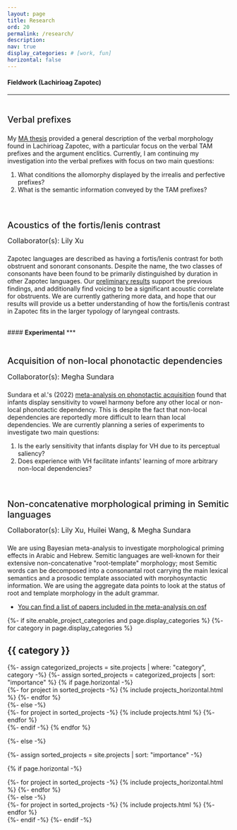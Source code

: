 ```yaml
---
layout: page
title: Research
ord: 20
permalink: /research/
description:
nav: true
display_categories: # [work, fun]
horizontal: false
---
```

<!-- <br>
<hr width="50%" size="8" align="left">
Other linguists who work or have done work on Lachirioag Zapotec include: <br>
* Madeleine Booth (UCLA)<br>
* Michael Galant (UC Dominguez Hills)<br>
* [Harold Torrence](https://linguistics.ucla.edu/person/harold-torrence/) (UCLA)<br>
* [Pamela Munro](https://linguistics.ucla.edu/person/pamela-munro/) (UCLA)

There have also been community efforts to document and create language materials. A page with a collection of Zapotec resources is upcoming. -->
#### <b>Fieldwork (Lachirioag Zapotec)</b>
***

<h1 style="text-align:left;font-size:20px;font-weight:500;padding-top:1rem;padding-bottom:0.5rem;">
  Verbal prefixes
</h1>

My [MA thesis](https://www.proquest.com/pagepdf/2611991924?accountid=14512) provided a general description of the verbal morphology found in Lachirioag Zapotec, with a particular focus on the verbal TAM prefixes and the argument enclitics. Currently, I am continuing my investigation into the verbal prefixes with focus on two main questions:
<ol>
  <li>What conditions the allomorphy displayed by the irrealis and perfective prefixes?</li>
  <li>What is the semantic information conveyed by the TAM prefixes?</li>
</ol>

<h1 style="text-align:left;font-size:20px;font-weight:500;padding-top:2rem;">
  Acoustics of the fortis/lenis contrast
</h1>
<h2 style="font-size:16px;font-weight:400;margin-top:0.67em;padding-top:-5px;padding-bottom:0.5rem;">
  Collaborator(s): Lily Xu
</h2>

Zapotec languages are described as having a fortis/lenis contrast for both obstruent and sonorant consonants. Despite the name, the two classes of consonants have been found to be primarily distinguished by duration in other Zapotec languages. Our <a href="/assets/pdf/ssila22_SCLZfortislenis.pdf" target="_new">preliminary results</a> support the previous findings, and additionally find voicing to be a significant acoustic correlate for obstruents. We are currently gathering more data, and hope that our results will provide us a better understanding of how the fortis/lenis contrast in Zapotec fits in the larger typology of laryngeal contrasts.


<br>
#### <b>Experimental</b>
***
<h1 style="text-align:left;font-size:20px;font-weight:500;padding-top:1rem;">
  Acquisition of non-local phonotactic dependencies
</h1>
<h2 style="font-size:16px;font-weight:400;margin-top:0.67em;padding-top:-5px;padding-bottom:0.5rem;">
  Collaborator(s): Megha Sundara
</h2>

Sundara et al.'s (2022) [meta-analysis on phonotactic acquisition](https://doi.org/10.1016/j.cognition.2021.104993) found that infants display sensitivity to vowel harmony before any other local or non-local phonotactic dependency. This is despite the fact that non-local dependencies are reportedly more difficult to learn than local dependencies. We are currently planning a series of experiments to investigate two main questions:
<ol>
  <li>Is the early sensitivity that infants display for VH due to its perceptual saliency?</li>
  <li>Does experience with VH facilitate infants' learning of more arbitrary non-local dependencies?</li>
</ol>



<h1 style="text-align:left;font-size:20px;font-weight:500;padding-top:2rem;">
  Non-concatenative morphological priming in Semitic languages
  </h1>
<h2 style="font-size:16px;font-weight:400;margin-top:0.67em;padding-top:-5px;padding-bottom:0.5rem;">
  Collaborator(s): Lily Xu, Huilei Wang, & Megha Sundara
</h2>

We are using Bayesian meta-analysis to investigate morphological priming effects in Arabic and Hebrew. Semitic languages are well-known for their extensive non-concatenative "root-template" morphology; most Semitic words can be decomposed into a consonantal root carrying the main lexical semantics and a prosodic template associated with morphosyntactic information. We are using the aggregate data points to look at the status of root and template morphology in the adult grammar.
<br>
* [You can find a list of papers included in the meta-analysis on osf](https://osf.io/2wr5t/?view_only=69f72c59060640d9a5309fb75f6ed983)




<!-- pages/projects.md -->
<div class="projects">
{%- if site.enable_project_categories and page.display_categories %}
  <!-- Display categorized projects -->
  {%- for category in page.display_categories %}
  <h2 class="category">{{ category }}</h2>
  {%- assign categorized_projects = site.projects | where: "category", category -%}
  {%- assign sorted_projects = categorized_projects | sort: "importance" %}
  <!-- Generate cards for each project -->
  {% if page.horizontal -%}
  <div class="container">
    <div class="row row-cols-2">
    {%- for project in sorted_projects -%}
      {% include projects_horizontal.html %}
    {%- endfor %}
    </div>
  </div>
  {%- else -%}
  <div class="grid">
    {%- for project in sorted_projects -%}
      {% include projects.html %}
    {%- endfor %}
  </div>
  {%- endif -%}
  {% endfor %}

{%- else -%}
<!-- Display projects without categories -->
  {%- assign sorted_projects = site.projects | sort: "importance" -%}
  <!-- Generate cards for each project -->
  {% if page.horizontal -%}
  <div class="container">
    <div class="row row-cols-2">
    {%- for project in sorted_projects -%}
      {% include projects_horizontal.html %}
    {%- endfor %}
    </div>
  </div>
  {%- else -%}
  <div class="grid">
    {%- for project in sorted_projects -%}
      {% include projects.html %}
    {%- endfor %}
  </div>
  {%- endif -%}
{%- endif -%}
</div>

